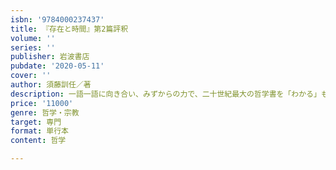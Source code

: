 ```yaml
---
isbn: '9784000237437'
title: 『存在と時間』第2篇評釈
volume: ''
series: ''
publisher: 岩波書店
pubdate: '2020-05-11'
cover: ''
author: 須藤訓任／著
description: 一語一語に向き合い、みずからの力で、二十世紀最大の哲学書を「わかる」ものにする。
price: '11000'
genre: 哲学・宗教
target: 専門
format: 単行本
content: 哲学

---
```

